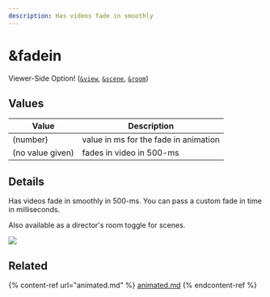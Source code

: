 ```yaml
---
description: Has videos fade in smoothly
---
```


# \&fadein

Viewer-Side Option! ([`&view`](view.md), [`&scene`](scene.md), [`&room`](../../general-settings/room.md))

## Values

| Value            | Description                           |
| ---------------- | ------------------------------------- |
| (number)         | value in ms for the fade in animation |
| (no value given) | fades in video in 500-ms              |

## Details

Has videos fade in smoothly in 500-ms. You can pass a custom fade in time in milliseconds.

Also available as a director's room toggle for scenes.

![](<../../.gitbook/assets/image (130).png>)

## Related

{% content-ref url="animated.md" %}
[animated.md](animated.md)
{% endcontent-ref %}
